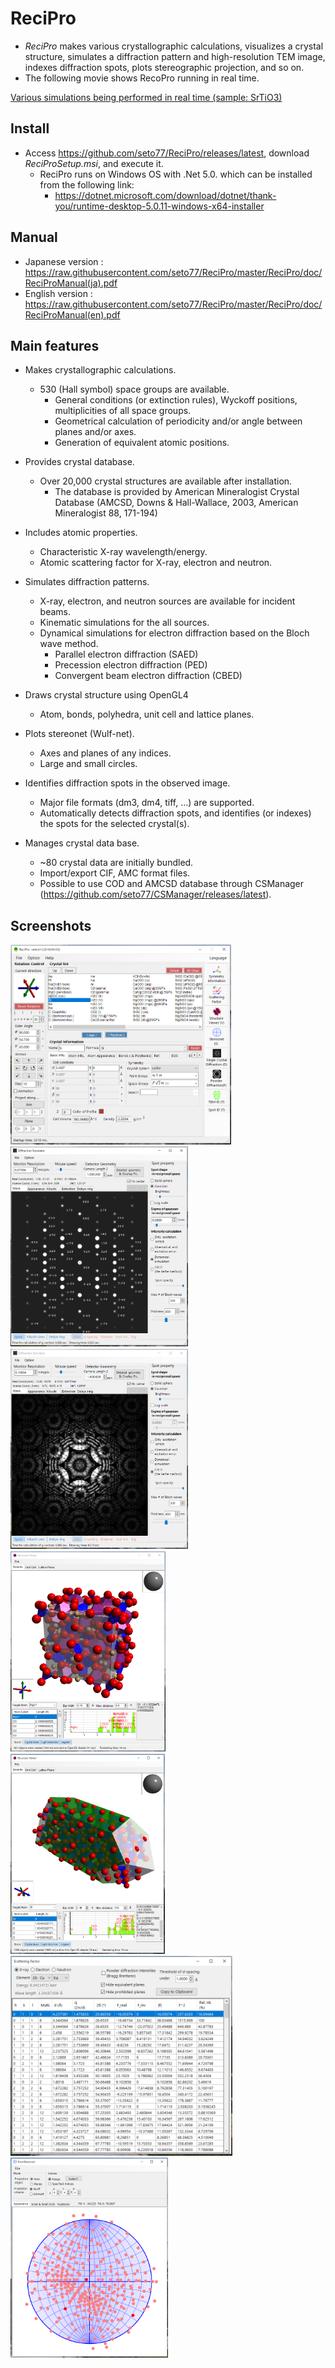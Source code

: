 # ReciPro
* *ReciPro* makes various crystallographic calculations, visualizes a crystal structure, simulates a diffraction pattern and high-resolution TEM image, indexes diffraction spots, plots stereographic projection, and so on.
* The following movie shows RecoPro running in real time.

[Various simulations being performed in real time (sample: SrTiO3)](https://user-images.githubusercontent.com/44538886/123412384-7e20a980-d5ec-11eb-86fd-921c37ce460c.mp4)

## Install
* Access https://github.com/seto77/ReciPro/releases/latest, download *ReciProSetup.msi*, and execute it.
  * ReciPro runs on Windows OS with .Net 5.0. which can be installed from the following link:
    * https://dotnet.microsoft.com/download/dotnet/thank-you/runtime-desktop-5.0.11-windows-x64-installer
## Manual
  * Japanese version : https://raw.githubusercontent.com/seto77/ReciPro/master/ReciPro/doc/ReciProManual(ja).pdf
  * English version : https://raw.githubusercontent.com/seto77/ReciPro/master/ReciPro/doc/ReciProManual(en).pdf

## Main features
* Makes crystallographic calculations.
  * 530 (Hall symbol) space groups are available. 
    * General conditions (or extinction rules), Wyckoff positions, multiplicities of all space groups.  
    * Geometrical calculation of periodicity and/or angle between planes and/or axes.
    * Generation of equivalent atomic positions.

* Provides crystal database.
  * Over 20,000 crystal structures are available after installation.
    * The database is provided by American Mineralogist Crystal Database (AMCSD, Downs & Hall-Wallace, 2003, American Mineralogist 88, 171-194)

* Includes atomic properties.
  * Characteristic X-ray wavelength/energy.
  * Atomic scattering factor for X-ray, electron and neutron.
  
* Simulates diffraction patterns.
  * X-ray, electron, and neutron sources are available for incident beams.
  * Kinematic simulations for the all sources.
  * Dynamical simulations for electron diffraction based on the Bloch wave method.
    * Parallel electron diffraction (SAED)
    * Precession electron diffraction (PED)
    * Convergent beam electron diffraction (CBED)
  
* Draws crystal structure using OpenGL4
  * Atom, bonds, polyhedra, unit cell and lattice planes.
  
* Plots stereonet (Wulf-net).
  * Axes and planes of any indices.
  * Large and small circles.
  
* Identifies diffraction spots in the observed image.
  * Major file formats (dm3, dm4, tiff, …) are supported.
  * Automatically detects diffraction spots, and identifies (or indexes) the spots for the selected crystal(s).
  
* Manages crystal data base.
  * ~80 crystal data are initially bundled. 
  * Import/export CIF, AMC format files.
  * Possible to use COD and AMCSD database through CSManager (https://github.com/seto77/CSManager/releases/latest). 

## Screenshots
<img src="img/Main.png" height="320px">  <img src="img/DiffractionSimulator1.png" height="320px">　<img src="img/DiffractionSimulator2.png" height="320px">　<img src="img/StructureViewer1.png" height="320px">　<img src="img/StructureViewer2.png" height="320px"> <img src="img/ScatteringFactors.png" height="320px"> <img src="img/Stereonet.png" height="320px"> 
